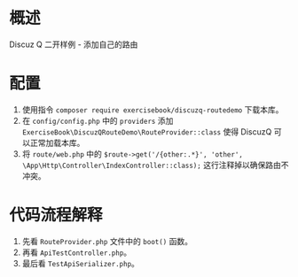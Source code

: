 # 概述
Discuz Q 二开样例 - 添加自己的路由

# 配置
1. 使用指令 `composer require exercisebook/discuzq-routedemo` 下载本库。
2. 在 `config/config.php` 中的 `providers` 添加 `ExerciseBook\DiscuzQRouteDemo\RouteProvider::class` 使得 DiscuzQ 可以正常加载本库。
3. 将 `route/web.php` 中的 `$route->get('/{other:.*}', 'other', \App\Http\Controller\IndexController::class);` 这行注释掉以确保路由不冲突。

# 代码流程解释
1. 先看 `RouteProvider.php` 文件中的 `boot()` 函数。
2. 再看 `ApiTestController.php`。
3. 最后看 `TestApiSerializer.php`。
